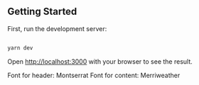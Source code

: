 ## Getting Started

First, run the development server:

```bash

yarn dev
```

Open [http://localhost:3000](http://localhost:3000) with your browser to see the result.

Font for header: Montserrat
Font for content: Merriweather
